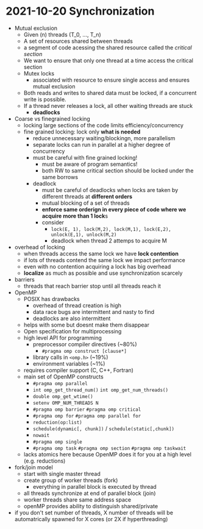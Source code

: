 # 2021-10-20 Synchronization
* Mutual exclusion
  * Given \(n\) threads \(T_0, ..., T_n\)
  * A set of resources shared between threads
  * a segment of code acessing the shared resource called the *critical section*
  * We want to ensure that only one thread at a time access the critical section
  * Mutex locks
    * associated with resource to ensure single access and ensures mutual exclusion
  * Both reads and writes to shared data must be locked, if a concurrent write is possible.
  * If a thread never releases a lock, all other waiting threads are stuck
    * **deadlocks**
* Coarse vs finegrained locking
  * locking large sections of the code limits efficiency/concurrency
  * fine grained locking: lock only **what is needed**
    * reduce unnecessary waiting/blockingn, more parallelism
    * separate locks can run in parallel at a higher degree of concurrency
    * must be careful with fine grained locking!
      * must be aware of program semantics!
      * both RW to same critical section should be locked under the same borrows
    * deadlock
      * must be careful of deadlocks when locks are taken by different threads at **different orders**
      * mutual blocking of a set of threads
      * **enforce same orderign in every piece of code where we acquire more than 1 lock**s
      * consider
        * `lock(E, 1), lock(M,2), lock(M,1), lock(E,2), unlock(E,1), unlock(M,2)`
        * deadlock when thread 2 attemps to acquire M
* overhead of locking
  * when threads access the same lock we have **lock contention**
  * if lots of threads contend the same lock we impact performance
  * even with no contention acquiring a lock has big overhead
  * **localize** as much as possible and use synchronization scarcely
* barriers
  * threads that reach barrier stop until all threads reach it
* OpenMP
  * POSIX has drawbacks
    * overhead of thread creation is high
    * data race bugs are intermittent and nasty to find
    * deadlocks are also intermittent 
  * helps with some but doesnt make them disappear
  * Open specification for  multiprocessing
  * high level API for programming
    * preprocessor compiler directives (~80%) 
      * `#pragma omp construct [clause*]`
    * library calls in `<omp.h>` (~19%)
    * environment variables (~1%)
  * requires compiler support (C, C++, Fortran)
  * main set of OpenMP constructs
    * `#pragma omp parallel`
    * `int omp_get_thread_num()` `int omp_get_num_threads()`
    * `double omp_get_wtime()`
    * `setenv OMP_NUM_THREADS N`
    * `#pragma omp barrier` `#pragma omp critical`
    * `#pragma omp for` `#pragma omp parallel for`
    * `reduction(op:list)`
    * `schedule(dynamic[, chunk])` / `schedule(static[,chunk])`
    * `nowait`
    * `#pragma omp single`
    * `#pragma omp task` `#pragma omp section` `#pragma omp taskwait`
  * lacks atomics here because OpenMP does it for you at a high level (e.g. reductions)
* fork/join model
  * start with single master thread
  * create group of worker threads (fork)
    * everything in parallel block is executed by thread
  * all threads synchronize at end of parallel block (join)
  * worker threads share same address space
  * openMP provides ability to distinguish shared/private
* if you don't set number of threads, X number of threads will be automatrically spawned for X cores (or 2X if hyperthreading)
